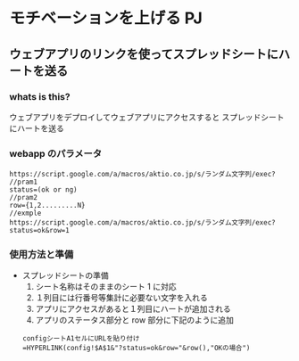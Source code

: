 # モチベーションを上げる PJ

## ウェブアプリのリンクを使ってスプレッドシートにハートを送る

### whats is this?

ウェブアプリをデプロイしてウェブアプリにアクセスすると
スプレッドシートにハートを送る

### webapp のパラメータ

```
https://script.google.com/a/macros/aktio.co.jp/s/ランダム文字列/exec?
//pram1
status=(ok or ng)
//pram2
row={1,2.........N}
//exmple
https://script.google.com/a/macros/aktio.co.jp/s/ランダム文字列/exec?status=ok&row=1

```

### 使用方法と準備

- スプレッドシートの準備
  1. シート名称はそのままのシート 1 に対応
  1. １列目には行番号等集計に必要ない文字を入れる
  1. アプリにアクセスがあると１列目にハートが追加される
  1. アプリのステータス部分と row 部分に下記のように追加
  ```
  configシートA1セルにURLを貼り付け
  =HYPERLINK(config!$A$1&"?status=ok&row="&row(),"OKの場合")
  ```
